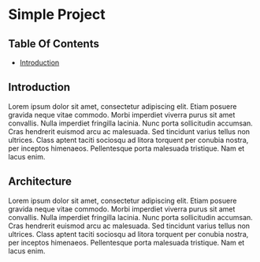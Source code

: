 # Simple Project

## Table Of Contents

- [Introduction](#introduction)

## Introduction

Lorem ipsum dolor sit amet, consectetur adipiscing elit. Etiam posuere gravida neque vitae commodo. Morbi imperdiet viverra purus sit amet convallis. Nulla imperdiet fringilla lacinia. Nunc porta sollicitudin accumsan. Cras hendrerit euismod arcu ac malesuada. Sed tincidunt varius tellus non ultrices. Class aptent taciti sociosqu ad litora torquent per conubia nostra, per inceptos himenaeos. Pellentesque porta malesuada tristique. Nam et lacus enim.

## Architecture

Lorem ipsum dolor sit amet, consectetur adipiscing elit. Etiam posuere gravida neque vitae commodo. Morbi imperdiet viverra purus sit amet convallis. Nulla imperdiet fringilla lacinia. Nunc porta sollicitudin accumsan. Cras hendrerit euismod arcu ac malesuada. Sed tincidunt varius tellus non ultrices. Class aptent taciti sociosqu ad litora torquent per conubia nostra, per inceptos himenaeos. Pellentesque porta malesuada tristique. Nam et lacus enim.